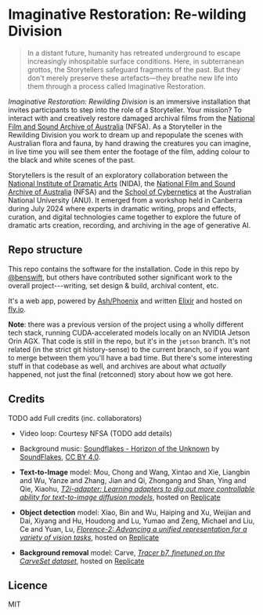 # Imaginative Restoration: Re-wilding Division

> In a distant future, humanity has retreated underground to escape increasingly
> inhospitable surface conditions. Here, in subterranean grottos, the
> Storytellers safeguard fragments of the past. But they don't merely preserve
> these artefacts—they breathe new life into them through a process called
> Imaginative Restoration.

_Imaginative Restoration: Rewilding Division_ is an immersive installation that
invites participants to step into the role of a Storyteller. Your mission? To
interact with and creatively restore damaged archival films from the
[National Film and Sound Archive of Australia](https://www.nfsa.gov.au/) (NFSA).
As a Storyteller in the Rewilding Division you work to dream up and repopulate
the scenes with Australian flora and fauna, by hand drawing the creatures you
can imagine, in live time you will see them enter the footage of the film,
adding colour to the black and white scenes of the past.

Storytellers is the result of an exploratory collaboration between the
[National Institute of Dramatic Arts](https://www.nida.edu.au) (NIDA), the
[National Film and Sound Archive of Australia](https://www.nfsa.gov.au/) (NFSA)
and the [School of Cybernetics](https://cybernetics.anu.edu.au) at the
Australian National University (ANU). It emerged from a workshop held in
Canberra during July 2024 where experts in dramatic writing, props and effects,
curation, and digital technologies came together to explore the future of
dramatic arts creation, recording, and archiving in the age of generative AI.

## Repo structure

This repo contains the software for the installation. Code in this repo by
[@benswift](https://github.com/benswift), but others have contributed sother
significant work to the overall project---writing, set design & build, archival
content, etc.

It's a web app, powered by
[Ash/Phoenix](https://hexdocs.pm/ash_phoenix/readme.html) and written
[Elixir](https://elixir-lang.org) and hosted on [fly.io](https://fly.io).

**Note**: there was a previous version of the project using a wholly different
tech stack, running CUDA-accelerated models locally on an NVIDIA Jetson Orin
AGX. That code is still in the repo, but it's in the `jetson` branch. It's not
related (in the strict git history-sense) to the current branch, so if you want
to merge between them you'll have a bad time. But there's some interesting stuff
in that codebase as well, and archives are about what _actually_ happened, not
just the final (retconned) story about how we got here.

## Credits

TODO add Full credits (inc. collaborators)

- Video loop: Courtesy NFSA (TODO add details)

- Background music:
  [Soundflakes - Horizon of the Unknown](https://freesound.org/people/SoundFlakes/sounds/592086/)
  by [SoundFlakes](https://freesound.org/people/SoundFlakes/),
  [CC BY 4.0](https://creativecommons.org/licenses/by/4.0/).

- **Text-to-Image** model: Mou, Chong and Wang, Xintao and Xie, Liangbin and Wu,
  Yanze and Zhang, Jian and Qi, Zhongang and Shan, Ying and Qie, Xiaohu,
  [_T2i-adapter: Learning adapters to dig out more controllable ability for text-to-image diffusion models_](https://arxiv.org/abs/2302.08453),
  hosted on [Replicate](https://replicate.com/adirik/t2i-adapter-sdxl-canny)

- **Object detection** model: Xiao, Bin and Wu, Haiping and Xu, Weijian and Dai,
  Xiyang and Hu, Houdong and Lu, Yumao and Zeng, Michael and Liu, Ce and Yuan,
  Lu,
  [_Florence-2: Advancing a unified representation for a variety of vision tasks_](https://arxiv.org/abs/2311.06242),
  hosted on [Replicate](https://replicate.com/lucataco/florence-2-large)

- **Background removal** model: Carve,
  [_Tracer b7, finetuned on the CarveSet dataset_](https://huggingface.co/Carve/tracer_b7),
  hosted on [Replicate](https://replicate.com/lucataco/remove-bg)

## Licence

MIT
